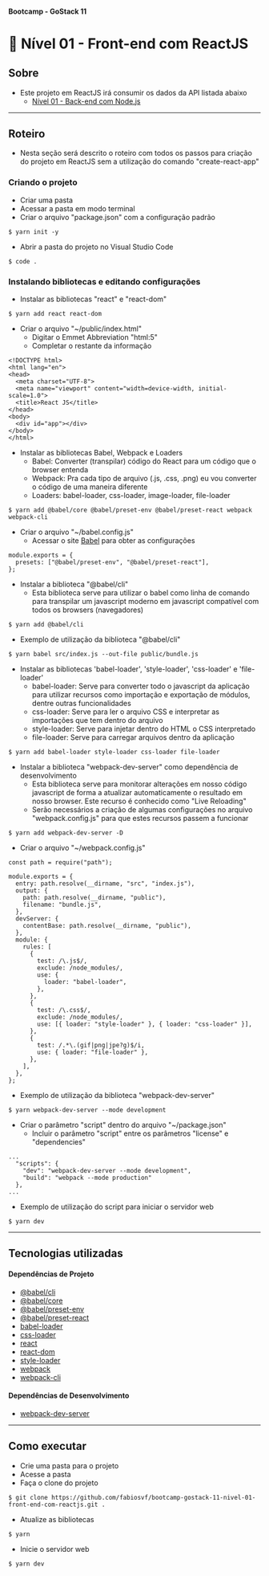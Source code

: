 ####  Bootcamp - GoStack 11
# 🚀 Nível 01 - Front-end com ReactJS

## Sobre

- Este projeto em ReactJS irá consumir os dados da API listada abaixo
  - [Nível 01 - Back-end com Node.js](https://github.com/fabiosvf/bootcamp-gostack-11-nivel-01-back-end-com-node-js)

---

## Roteiro

- Nesta seção será descrito o roteiro com todos os passos para criação do projeto em ReactJS sem a utilização do comando "create-react-app"

### Criando o projeto
- Criar uma pasta
- Acessar a pasta em modo terminal
- Criar o arquivo "package.json" com a configuração padrão
```
$ yarn init -y
```
- Abrir a pasta do projeto no Visual Studio Code
```
$ code .
```
### Instalando bibliotecas e editando configurações
- Instalar as bibliotecas "react" e "react-dom"
```
$ yarn add react react-dom
```
- Criar o arquivo "~/public/index.html"
  - Digitar o Emmet Abbreviation "html:5"
  - Completar o restante da informação
```
<!DOCTYPE html>
<html lang="en">
<head>
  <meta charset="UTF-8">
  <meta name="viewport" content="width=device-width, initial-scale=1.0">
  <title>React JS</title>
</head>
<body>
  <div id="app"></div>
</body>
</html>
```
- Instalar as bibliotecas Babel, Webpack e Loaders
  - Babel: Converter (transpilar) código do React para um código que o browser entenda
  - Webpack: Pra cada tipo de arquivo (.js, .css, .png) eu vou converter o código de uma maneira diferente
  - Loaders: babel-loader, css-loader, image-loader, file-loader
```
$ yarn add @babel/core @babel/preset-env @babel/preset-react webpack webpack-cli
```
- Criar o arquivo "~/babel.config.js"
  - Acessar o site [Babel](https://babeljs.io/docs/en/configuration) para obter as configurações
```
module.exports = {
  presets: ["@babel/preset-env", "@babel/preset-react"],
};
```
- Instalar a biblioteca "@babel/cli"
  - Esta biblioteca serve para utilizar o babel como linha de comando para transpilar um javascript moderno em javascript compatível com todos os browsers (navegadores)
```
$ yarn add @babel/cli
```
- Exemplo de utilização da biblioteca "@babel/cli"
```
$ yarn babel src/index.js --out-file public/bundle.js
```
- Instalar as bibliotecas 'babel-loader', 'style-loader', 'css-loader' e 'file-loader'
  - babel-loader: Serve para converter todo o javascript da aplicação para utilizar recursos como importação e exportação de módulos, dentre outras funcionalidades
  - css-loader: Serve para ler o arquivo CSS e interpretar as importações que tem dentro do arquivo
  - style-loader: Serve para injetar dentro do HTML o CSS interpretado
  - file-loader: Serve para carregar arquivos dentro da aplicação
```
$ yarn add babel-loader style-loader css-loader file-loader
```
- Instalar a biblioteca "webpack-dev-server" como dependência de desenvolvimento
  - Esta biblioteca serve para monitorar alterações em nosso código javascript de forma a atualizar automaticamente o resultado em nosso browser. Este recurso é conhecido como "Live Reloading"
  - Serão necessários a criação de algumas configurações no arquivo "webpack.config.js" para que estes recursos passem a funcionar
```
$ yarn add webpack-dev-server -D
```
- Criar o arquivo "~/webpack.config.js"
```
const path = require("path");

module.exports = {
  entry: path.resolve(__dirname, "src", "index.js"),
  output: {
    path: path.resolve(__dirname, "public"),
    filename: "bundle.js",
  },
  devServer: {
    contentBase: path.resolve(__dirname, "public"),
  },
  module: {
    rules: [
      {
        test: /\.js$/,
        exclude: /node_modules/,
        use: {
          loader: "babel-loader",
        },
      },
      {
        test: /\.css$/,
        exclude: /node_modules/,
        use: [{ loader: "style-loader" }, { loader: "css-loader" }],
      },
      {
        test: /.*\.(gif|png|jpe?g)$/i,
        use: { loader: "file-loader" },
      },
    ],
  },
};
```
- Exemplo de utilização da biblioteca "webpack-dev-server"
```
$ yarn webpack-dev-server --mode development
```
- Criar o parâmetro "script" dentro do arquivo "~/package.json"
  - Incluir o parâmetro "script" entre os parâmetros "license" e "dependencies"
```
...
  "scripts": {
    "dev": "webpack-dev-server --mode development",
    "build": "webpack --mode production"
  },
...
```
- Exemplo de utilização do script para iniciar o servidor web
```
$ yarn dev
```

---

## Tecnologias utilizadas

#### Dependências de Projeto
- [@babel/cli](https://yarnpkg.com/package/@babel/cli)
- [@babel/core](https://yarnpkg.com/package/@babel/core)
- [@babel/preset-env](https://yarnpkg.com/package/@babel/preset-env)
- [@babel/preset-react](https://yarnpkg.com/package/@babel/preset-react)
- [babel-loader](https://yarnpkg.com/package/babel-loader)
- [css-loader](https://yarnpkg.com/package/css-loader)
- [react](https://yarnpkg.com/package/react)
- [react-dom](https://yarnpkg.com/package/react-dom)
- [style-loader](https://yarnpkg.com/package/style-loader)
- [webpack](https://yarnpkg.com/package/webpack)
- [webpack-cli](https://yarnpkg.com/package/webpack-cli)

#### Dependências de Desenvolvimento
- [webpack-dev-server](https://yarnpkg.com/package/webpack-dev-server)
---

## Como executar
- Crie uma pasta para o projeto
- Acesse a pasta
- Faça o clone do projeto
```
$ git clone https://github.com/fabiosvf/bootcamp-gostack-11-nivel-01-front-end-com-reactjs.git .
```
- Atualize as bibliotecas
```
$ yarn
```
- Inicie o servidor web
```
$ yarn dev
```